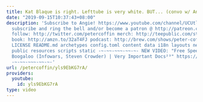 ```yaml
---
title: Kat Blaque is right. Lefttube is very white. BUT... (convo w/ Angie Speaks)
date: "2019-09-15T10:37:43+08:00"
description: 'Subscribe to Angie! https://www.youtube.com/channel/UCUtloyZ_Iu4BJekIqPLc_fQ
  subscribe and ring the bell and/or become a patron @ http://patreon.com/petercoffin
  follow: http://twitter.com/petercoffin merch: http://teepublic.com/stores/peter-coffin?ref_id=6134
  book: http://amzn.to/32aT4FJ podcast: http://brew.com/shows/peter-coffin CONTRIBUTING.md
  LICENSE README.md archetypes config.toml content data i18n layouts netlify.toml
  public resources scripts static -~-~~-~~~-~~-~- NEW VIDEO: "Free Speech 2: Censorship
  Boogaloo (Infowars, Steven Crowder) | Very Important Docs²³" https://www.youtube.com/watch?v=SlFdykutQ0g&list=PL9oHQnEByWyXObkJN9YYQS9hxBjpN8RLG
  -~-~~-~~~-~~-~-'
url: /petercoffin/yls9EbKG7rA/
providers:
  youtube:
    id: yls9EbKG7rA
type: video
---
```

